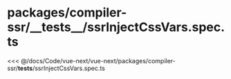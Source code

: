 # packages/compiler-ssr/\_\_tests\_\_/ssrInjectCssVars.spec.ts

<<< @/docs/Code/vue-next/vue-next/packages/compiler-ssr/__tests__/ssrInjectCssVars.spec.ts

